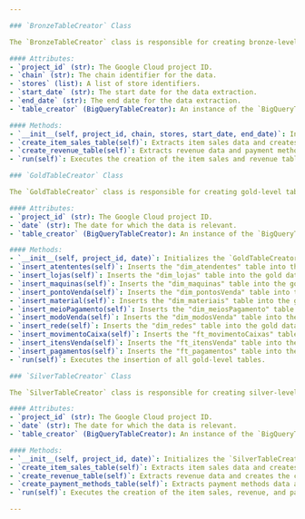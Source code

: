 ```yaml
---

### `BronzeTableCreator` Class

The `BronzeTableCreator` class is responsible for creating bronze-level tables in BigQuery, which typically hold raw data extracted from various sources. 

#### Attributes:
- `project_id` (str): The Google Cloud project ID.
- `chain` (str): The chain identifier for the data.
- `stores` (list): A list of store identifiers.
- `start_date` (str): The start date for the data extraction.
- `end_date` (str): The end date for the data extraction.
- `table_creator` (BigQueryTableCreator): An instance of the `BigQueryTableCreator` class configured for bronze tables.

#### Methods:
- `__init__(self, project_id, chain, stores, start_date, end_date)`: Initializes the `BronzeTableCreator` with the given parameters.
- `create_item_sales_table(self)`: Extracts item sales data and creates the corresponding bronze table in BigQuery.
- `create_revenue_table(self)`: Extracts revenue data and payment methods data, and creates the corresponding bronze tables in BigQuery.
- `run(self)`: Executes the creation of the item sales and revenue tables.

### `GoldTableCreator` Class

The `GoldTableCreator` class is responsible for creating gold-level tables in BigQuery, which typically hold highly processed and refined data, ready for analysis.

#### Attributes:
- `project_id` (str): The Google Cloud project ID.
- `date` (str): The date for which the data is relevant.
- `table_creator` (BigQueryTableCreator): An instance of the `BigQueryTableCreator` class configured for gold tables.

#### Methods:
- `__init__(self, project_id, date)`: Initializes the `GoldTableCreator` with the given parameters.
- `insert_atententes(self)`: Inserts the "dim_atendentes" table into the gold dataset.
- `insert_lojas(self)`: Inserts the "dim_lojas" table into the gold dataset.
- `insert_maquinas(self)`: Inserts the "dim_maquinas" table into the gold dataset.
- `insert_pontoVenda(self)`: Inserts the "dim_pontosVenda" table into the gold dataset.
- `insert_material(self)`: Inserts the "dim_materiais" table into the gold dataset.
- `insert_meioPagamento(self)`: Inserts the "dim_meiosPagamento" table into the gold dataset.
- `insert_modoVenda(self)`: Inserts the "dim_modosVenda" table into the gold dataset.
- `insert_rede(self)`: Inserts the "dim_redes" table into the gold dataset.
- `insert_movimentoCaixa(self)`: Inserts the "ft_movimentoCaixas" table into the gold dataset.
- `insert_itensVenda(self)`: Inserts the "ft_itensVenda" table into the gold dataset.
- `insert_pagamentos(self)`: Inserts the "ft_pagamentos" table into the gold dataset.
- `run(self)`: Executes the insertion of all gold-level tables.

### `SilverTableCreator` Class

The `SilverTableCreator` class is responsible for creating silver-level tables in BigQuery, which typically hold cleaned and transformed data, bridging the raw bronze-level data and the refined gold-level data.

#### Attributes:
- `project_id` (str): The Google Cloud project ID.
- `date` (str): The date for which the data is relevant.
- `table_creator` (BigQueryTableCreator): An instance of the `BigQueryTableCreator` class configured for silver tables.

#### Methods:
- `__init__(self, project_id, date)`: Initializes the `SilverTableCreator` with the given parameters.
- `create_item_sales_table(self)`: Extracts item sales data and creates the corresponding silver table in BigQuery.
- `create_revenue_table(self)`: Extracts revenue data and creates the corresponding silver table in BigQuery.
- `create_payment_methods_table(self)`: Extracts payment methods data and creates the corresponding silver table in BigQuery.
- `run(self)`: Executes the creation of the item sales, revenue, and payment methods tables.

---
```

